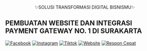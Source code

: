 <p align="center">✨SOLUSI TRANSFORMASI DIGITAL BISNISMU✨</p>


## PEMBUATAN WEBSITE DAN INTEGRASI PAYMENT GATEWAY NO. 1 DI SURAKARTA
  
[![Facebook](https://img.shields.io/badge/Facebook-1A4789)](https://facebook.com/perfectcoding.id/)
[![Instagram](https://img.shields.io/badge/Instagram-CE00FF)](https://www.instagram.com/perfectcoding.id/)
[![Tiktok](https://img.shields.io/badge/TikTok-E62254)](https://www.tiktok.com/@perfectcoding.id)
[![Website](https://img.shields.io/badge/Website-F3CE18)](https://perfectcoding.id/)
[![Respon Cepat](https://img.shields.io/badge/ResponCepat-00BB34)](https://perfectcoding.id/)



<!--

**Here are some ideas to get you started:**

🙋‍♀️ A short introduction - what is your organization all about?
🌈 Contribution guidelines - how can the community get involved?
👩‍💻 Useful resources - where can the community find your docs? Is there anything else the community should know?
🍿 Fun facts - what does your team eat for breakfast?
🧙 Remember, you can do mighty things with the power of [Markdown](https://docs.github.com/github/writing-on-github/getting-started-with-writing-and-formatting-on-github/basic-writing-and-formatting-syntax)
-->
